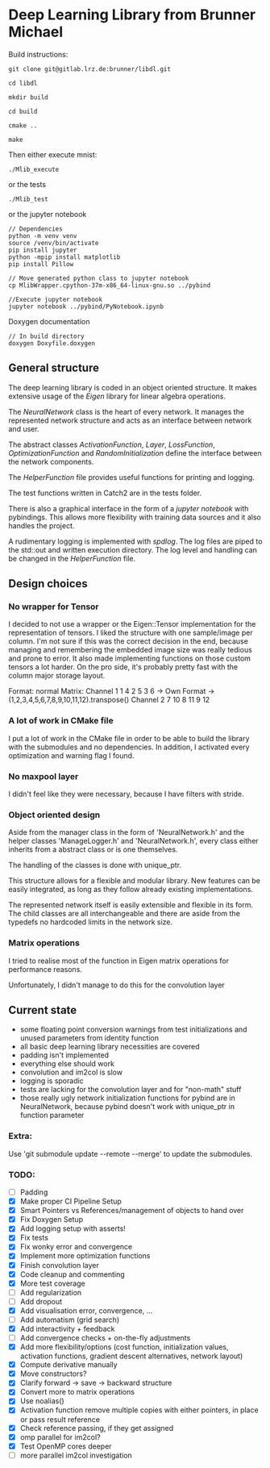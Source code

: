 # Deep Learning Library from Brunner Michael

Build instructions:

    git clone git@gitlab.lrz.de:brunner/libdl.git

    cd libdl

    mkdir build

    cd build

    cmake ..

    make

Then either execute mnist:

    ./Mlib_execute

or the tests

    ./Mlib_test

or the jupyter notebook
    
    // Dependencies
    python -m venv venv
    source /venv/bin/activate
    pip install jupyter
    python -mpip install matplotlib
    pip install Pillow
    
    // Move generated python class to jupyter notebook
    cp MlibWrapper.cpython-37m-x86_64-linux-gnu.so ../pybind
    
    //Execute jupyter notebook
    jupyter notebook ../pybind/PyNotebook.ipynb
    
Doxygen documentation

    // In build directory
    doxygen Doxyfile.doxygen

## General structure

The deep learning library is coded in an object oriented structure.
It makes extensive usage of the *Eigen* library for linear algebra operations.

The *NeuralNetwork* class is the heart of every network.
It manages the represented network structure and acts as an interface between network and user.

The abstract classes *ActivationFunction*, *Layer*, *LossFunction*, *OptimizationFunction* and *RandomInitialization* define the interface between the network components.

The *HelperFunction* file provides useful functions for printing and logging.

The test functions written in Catch2 are in the tests folder.

There is also a graphical interface in the form of a *jupyter notebook* with pybindings. This allows more flexibility with training data sources and it also handles the project.

A rudimentary logging is implemented with *spdlog*.
The log files are piped to the std::out and written execution directory.
The log level and handling can be changed in the *HelperFunction* file.

## Design choices

### No wrapper for Tensor

I decided to not use a wrapper or the Eigen::Tensor implementation for the representation of tensors.
I liked the structure with one sample/image per column.
I'm not sure if this was the correct decision in the end, because managing and remembering the embedded image size was really tedious and prone to error.
It also made implementing functions on those custom tensors a lot harder.
On the pro side, it's probably pretty fast with the column major storage layout.

Format:
normal Matrix:
Channel 1
1   4
2   5
3   6
                  -> Own Format  -> (1,2,3,4,5,6,7,8,9,10,11,12).transpose()
Channel 2
7   10
8   11
9   12

### A lot of work in CMake file

I put a lot of work in the CMake file in order to be able to build the library with the submodules and no dependencies.
In addition, I activated every optimization and warning flag I found. 

### No maxpool layer

I didn't feel like they were necessary, because I have filters with stride.

### Object oriented design

Aside from the manager class in the form of 'NeuralNetwork.h' and the helper classes 'ManageLogger.h' and 'NeuralNetwork.h', every class either inherits from a abstract class or is one themselves.

The handling of the classes is done with unique_ptr.

This structure allows for a flexible and modular library.
New features can be easily integrated, as long as they follow already existing implementations.

The represented network itself is easily extensible and flexible in its form. The child classes are all interchangeable and there are aside from the typedefs no hardcoded limits in the network size.

### Matrix operations

I tried to realise most of the function in Eigen matrix operations for performance reasons.

Unfortunately, I didn't manage to do this for the convolution layer

## Current state

* some floating point conversion warnings from test initializations and unused parameters from identity function
* all basic deep learning library necessities are covered
* padding isn't implemented
* everything else should work
* convolution and im2col is slow
* logging is sporadic
* tests are lacking for the convolution layer and for "non-math" stuff
* those really ugly network initialization functions for pybind are in NeuralNetwork, because pybind doesn't work with unique_ptr in function parameter

### Extra:
Use 'git submodule update --remote --merge' to update the submodules.

### TODO:
- [ ] Padding
- [x] Make proper CI Pipeline Setup
- [x] Smart Pointers vs References/management of objects to hand over
- [x] Fix Doxygen Setup
- [x] Add logging setup with asserts!
- [x] Fix tests
- [x] Fix wonky error and convergence
- [x] Implement more optimization functions
- [x] Finish convolution layer
- [x] Code cleanup and commenting
- [x] More test coverage
- [ ] Add regularization
- [ ] Add dropout
- [x] Add visualisation error, convergence, ...
- [ ] Add automatism (grid search)
- [x] Add interactivity + feedback
- [ ] Add convergence checks + on-the-fly adjustments
- [x] Add more flexibility/options (cost function, initialization values, activation functions, gradient descent alternatives, network layout)
- [x] Compute derivative manually
- [x] Move constructors?
- [x] Clarify forward -> save -> backward structure
- [x] Convert more to matrix operations
- [x] Use noalias()
- [x] Activation function remove multiple copies with either pointers, in place or pass result reference
- [x] Check reference passing, if they get assigned
- [x] omp parallel for im2col?
- [x] Test OpenMP cores deeper
- [ ] more parallel im2col investigation